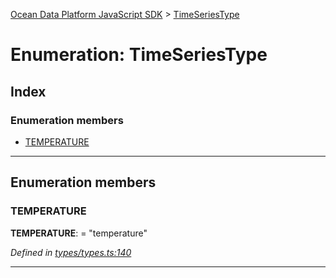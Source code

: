 [Ocean Data Platform JavaScript SDK](../README.md) > [TimeSeriesType](../enums/timeseriestype.md)

# Enumeration: TimeSeriesType

## Index

### Enumeration members

* [TEMPERATURE](timeseriestype.md#temperature)

---

## Enumeration members

<a id="temperature"></a>

###  TEMPERATURE

**TEMPERATURE**:  = "temperature"

*Defined in [types/types.ts:140](https://github.com/C4IROcean/ODP-sdk-js/blob/493a038/source/types/types.ts#L140)*

___

